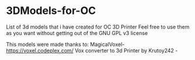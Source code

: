 # 3DModels-for-OC
List of 3d models that i have created for OC 3D Printer
Feel free to use them as you want without getting out of the GNU GPL v3 license

This models were made thanks to:
MagicalVoxel- https://voxel.codeplex.com/
Vox converter to 3d Printer by Krutoy242 - 
